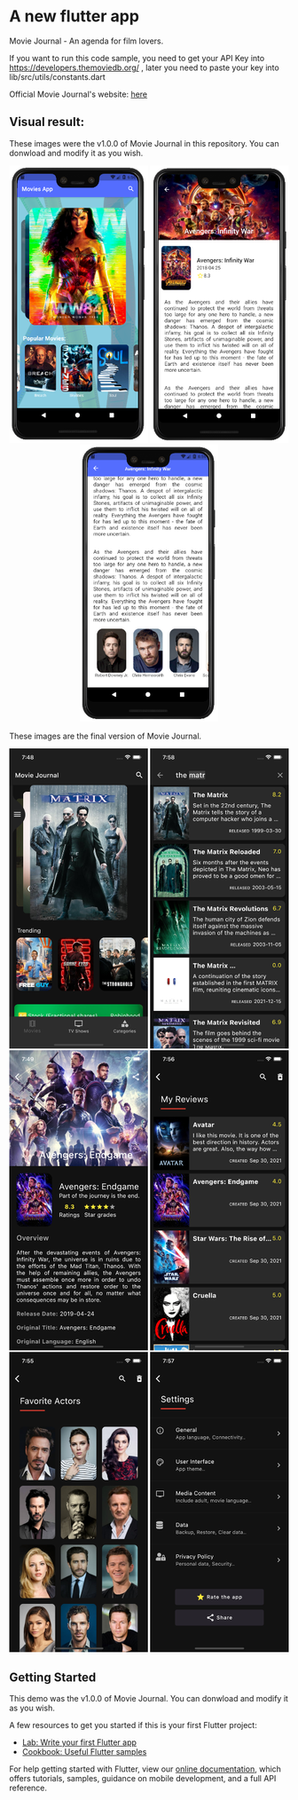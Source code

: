 # A new flutter app

Movie Journal - An agenda for film lovers.

If you want to run this code sample, you need to get your API Key into https://developers.themoviedb.org/ , later you need to paste your key into lib/src/utils/constants.dart

Official Movie Journal's website: [here](https://mj.miguelfagundez.com/)

## Visual result:

These images were the v1.0.0 of Movie Journal in this repository. You can donwload and modify it as you wish.

<p align = "center">
<img src="/images/01.png" width="250"> <img src="/images/02.png" width="250"> <img src="/images/03.png" width="250">
</p>

These images are the final version of Movie Journal. 
<p align = "center">
<img src="/assets/img/04.png" width="250"> <img src="/assets/img/05.png" width="250"> <img src="/assets/img/06.png" width="250">
  <img src="/assets/img/07.png" width="250"> <img src="/assets/img/08.png" width="250"> <img src="/assets/img/09.png" width="250">
</p>

## Getting Started

This demo was the v1.0.0 of Movie Journal. You can donwload and modify it as you wish.

A few resources to get you started if this is your first Flutter project:

- [Lab: Write your first Flutter app](https://flutter.dev/docs/get-started/codelab)
- [Cookbook: Useful Flutter samples](https://flutter.dev/docs/cookbook)

For help getting started with Flutter, view our
[online documentation](https://flutter.dev/docs), which offers tutorials,
samples, guidance on mobile development, and a full API reference.

